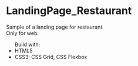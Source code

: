 # LandingPage_Restaurant

<p> Sample of a landing page for restaurant. <br />  Only for web. </p>

<ul> Build with:
  <li> HTML5 </li>
  <li> CSS3: CSS Grid, CSS Flexbox</li>
</ul>
